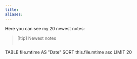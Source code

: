 ```yaml
---
title: 
aliases:
---
```

Here you can see my 20 newest notes:

>[!tip]  Newest notes
>>``` dataview
TABLE
  file.mtime AS "Date"
SORT this.file.mtime asc
LIMIT 20
>>```

